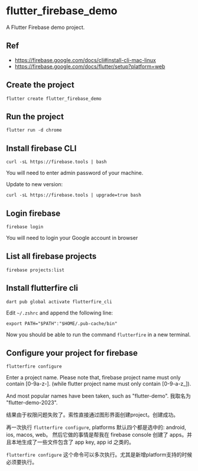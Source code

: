 # flutter_firebase_demo

A Flutter Firebase demo project.


## Ref

- https://firebase.google.com/docs/cli#install-cli-mac-linux
- https://firebase.google.com/docs/flutter/setup?platform=web


## Create the project

```
flutter create flutter_firebase_demo
```


## Run the project

```
flutter run -d chrome
```


## Install firebase CLI

```
curl -sL https://firebase.tools | bash
```

You will need to enter admin password of your machine.

Update to new version:

```
curl -sL https://firebase.tools | upgrade=true bash
```


## Login firebase

```
firebase login
```

You will need to login your Google account in browser


## List all firebase projects

```
firebase projects:list
```


## Install flutterfire cli

```
dart pub global activate flutterfire_cli
```

Edit `~/.zshrc` and append the following line:

```
export PATH="$PATH":"$HOME/.pub-cache/bin"
```

Now you should be able to run the command `flutterfire` in a new terminal.


## Configure your project for firebase

```
flutterfire configure
```

Enter a project name. Please note that, firebase project name must only contain [0-9a-z-]. (while flutter project name must only contain [0-9-a-z_]).

And most popular names have been taken, such as "flutter-demo". 我取名为 "flutter-demo-2023".

结果由于权限问题失败了。索性直接通过图形界面创建project。创建成功。

再一次执行 `flutterfire configure`, platforms 默认四个都是选中的: android, ios, macos, web。
然后它做的事情是帮我在 firebase console 创建了 apps。并且本地生成了一些文件包含了 app key, app id 之类的。

`flutterfire configure` 这个命令可以多次执行。尤其是新增platform支持的时候必须要执行。
